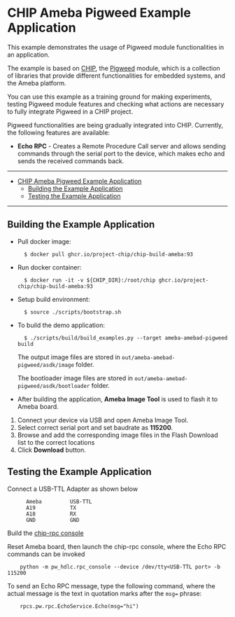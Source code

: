 # CHIP Ameba Pigweed Example Application

This example demonstrates the usage of Pigweed module functionalities in an
application.

The example is based on [CHIP](https://github.com/project-chip/connectedhomeip),
the [Pigweed](https://pigweed.googlesource.com/pigweed/pigweed) module, which is
a collection of libraries that provide different functionalities for embedded
systems, and the Ameba platform.

You can use this example as a training ground for making experiments, testing
Pigweed module features and checking what actions are necessary to fully
integrate Pigweed in a CHIP project.

Pigweed functionalities are being gradually integrated into CHIP. Currently, the
following features are available:

-   **Echo RPC** - Creates a Remote Procedure Call server and allows sending
    commands through the serial port to the device, which makes echo and sends
    the received commands back.

---

-   [CHIP Ameba Pigweed Example Application](#chip-ameba-pigweed-example-application)
    -   [Building the Example Application](#building-the-example-application)
    -   [Testing the Example Application](#testing-the-example-application)

---

## Building the Example Application

-   Pull docker image:

          $ docker pull ghcr.io/project-chip/chip-build-ameba:93

-   Run docker container:

          $ docker run -it -v ${CHIP_DIR}:/root/chip ghcr.io/project-chip/chip-build-ameba:93

-   Setup build environment:

          $ source ./scripts/bootstrap.sh

-   To build the demo application:

          $ ./scripts/build/build_examples.py --target ameba-amebad-pigweed build

    The output image files are stored in `out/ameba-amebad-pigweed/asdk/image`
    folder.

    The bootloader image files are stored in
    `out/ameba-amebad-pigweed/asdk/bootloader` folder.

-   After building the application, **Ameba Image Tool** is used to flash it to
    Ameba board.

1. Connect your device via USB and open Ameba Image Tool.
2. Select correct serial port and set baudrate as **115200**.
3. Browse and add the corresponding image files in the Flash Download list to
   the correct locations
4. Click **Download** button.

## Testing the Example Application

Connect a USB-TTL Adapter as shown below

          Ameba         USB-TTL
          A19           TX
          A18           RX
          GND           GND

Build the
[chip-rpc console](https://github.com/project-chip/connectedhomeip/tree/master/examples/common/pigweed/rpc_console)

Reset Ameba board, then launch the chip-rpc console, where the Echo RPC commands
can be invoked

        python -m pw_hdlc.rpc_console --device /dev/tty<USB-TTL port> -b 115200

To send an Echo RPC message, type the following command, where the actual
message is the text in quotation marks after the `msg=` phrase:

        rpcs.pw.rpc.EchoService.Echo(msg="hi")
